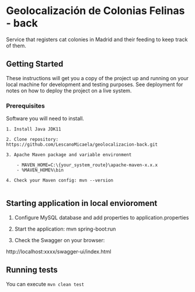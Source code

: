 # Geolocalización de Colonias Felinas - back

Service that registers cat colonies in Madrid and their feeding to keep track of them.

## Getting Started

These instructions will get you a copy of the project up and running on your local machine for development and testing purposes. See deployment for notes on how to deploy the project on a live system.

### Prerequisites

Software you will need to install.

```
1. Install Java JDK11

2. Clone repository: https://github.com/LescanoMicaela/geolocalizacion-back.git 

3. Apache Maven package and variable environment 

	- MAVEN_HOME=C:\{your_system_route}\apache-maven-x.x.x
	- %MAVEN_HOME%\bin

4. Check your Maven config: mvn --version


```

## Starting application in local envioroment

1. Configure MySQL database and add properties to application.properties

3. Start the application: mvn spring-boot:run

2. Check the Swagger on your browser:

http://localhost:xxxx/swagger-ui/index.html


## Running tests

You can execute `mvn clean test`
